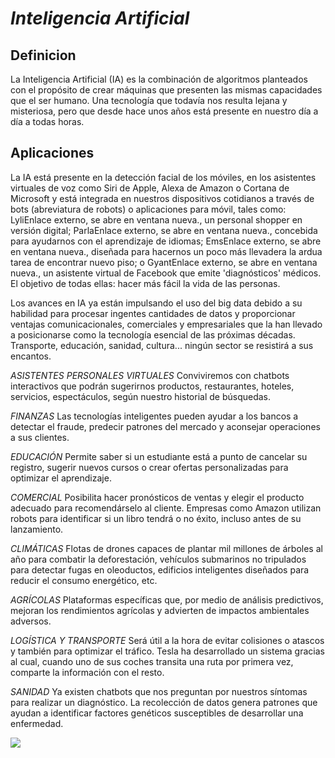 # *Inteligencia Artificial*
## Definicion 
La Inteligencia Artificial (IA) es la combinación de algoritmos planteados con el propósito de crear máquinas que presenten las mismas capacidades que el ser humano. Una tecnología que todavía nos resulta lejana y misteriosa, pero que desde hace unos años está presente en nuestro día a día a todas horas.
## Aplicaciones 
La IA está presente en la detección facial de los móviles, en los asistentes virtuales de voz como Siri de Apple, Alexa de Amazon o Cortana de Microsoft y está integrada en nuestros dispositivos cotidianos a través de bots (abreviatura de robots) o aplicaciones para móvil, tales como: LyliEnlace externo, se abre en ventana nueva., un personal shopper en versión digital; ParlaEnlace externo, se abre en ventana nueva., concebida para ayudarnos con el aprendizaje de idiomas; EmsEnlace externo, se abre en ventana nueva., diseñada para hacernos un poco más llevadera la ardua tarea de encontrar nuevo piso; o GyantEnlace externo, se abre en ventana nueva., un asistente virtual de Facebook que emite 'diagnósticos' médicos. El objetivo de todas ellas: hacer más fácil la vida de las personas.

Los avances en IA ya están impulsando el uso del big data debido a su habilidad para procesar ingentes cantidades de datos y proporcionar ventajas comunicacionales, comerciales y empresariales que la han llevado a posicionarse como la tecnología esencial de las próximas décadas. Transporte, educación, sanidad, cultura... ningún sector se resistirá a sus encantos.

*ASISTENTES PERSONALES VIRTUALES* 
Conviviremos con chatbots interactivos que podrán sugerirnos productos, restaurantes, hoteles, servicios, espectáculos, según nuestro historial de búsquedas.

*FINANZAS* 
Las tecnologías inteligentes pueden ayudar a los bancos a detectar el fraude, predecir patrones del mercado y aconsejar operaciones a sus clientes.

*EDUCACIÓN* 
Permite saber si un estudiante está a punto de cancelar su registro, sugerir nuevos cursos o crear ofertas personalizadas para optimizar el aprendizaje.

*COMERCIAL* 
Posibilita hacer pronósticos de ventas y elegir el producto adecuado para recomendárselo al cliente. Empresas como Amazon utilizan robots para identificar si un libro tendrá o no éxito, incluso antes de su lanzamiento.

*CLIMÁTICAS*
Flotas de drones capaces de plantar mil millones de árboles al año para combatir la deforestación, vehículos submarinos no tripulados para detectar fugas en oleoductos, edificios inteligentes diseñados para reducir el consumo energético, etc.

*AGRÍCOLAS*
Plataformas específicas que, por medio de análisis predictivos, mejoran los rendimientos agrícolas y advierten de impactos ambientales adversos.

*LOGÍSTICA Y TRANSPORTE*
Será útil a la hora de evitar colisiones o atascos y también para optimizar el tráfico. Tesla ha desarrollado un sistema gracias al cual, cuando uno de sus coches transita una ruta por primera vez, comparte la información con el resto.

*SANIDAD*
Ya existen chatbots que nos preguntan por nuestros síntomas para realizar un diagnóstico. La recolección de datos genera patrones que ayudan a identificar factores genéticos susceptibles de desarrollar una enfermedad.

![](https://www.iberdrola.com/wcorp/gc/prod/es_ES/comunicacion/inteligencia_artificial_1_res/Inteligencia_746x419.jpeg)
